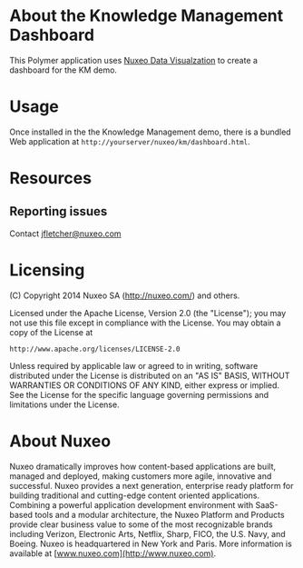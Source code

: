 # About the Knowledge Management Dashboard

This Polymer application uses [Nuxeo Data Visualzation](https://doc.nuxeo.com/x/WZCRAQ) to create a dashboard for the KM demo.

# Usage

Once installed in the the Knowledge Management demo, there is a bundled Web application at `http://yourserver/nuxeo/km/dashboard.html`.

# Resources

## Reporting issues

Contact [jfletcher@nuxeo.com](mailto:jfletcher@nuxeo.com)

# Licensing

(C) Copyright 2014 Nuxeo SA (http://nuxeo.com/) and others.

Licensed under the Apache License, Version 2.0 (the "License"); you may not use this file except in compliance with the License. You may obtain a copy of the License at

    http://www.apache.org/licenses/LICENSE-2.0

Unless required by applicable law or agreed to in writing, software distributed under the License is distributed on an "AS IS" BASIS, WITHOUT WARRANTIES OR CONDITIONS OF ANY KIND, either express or implied. See the License for the specific language governing permissions and limitations under the License.

# About Nuxeo

Nuxeo dramatically improves how content-based applications are built, managed and deployed, making customers more agile, innovative and successful. Nuxeo provides a next generation, enterprise ready platform for building traditional and cutting-edge content oriented applications. Combining a powerful application development environment with SaaS-based tools and a modular architecture, the Nuxeo Platform and Products provide clear business value to some of the most recognizable brands including Verizon, Electronic Arts, Netflix, Sharp, FICO, the U.S. Navy, and Boeing. Nuxeo is headquartered in New York and Paris. More information is available at [www.nuxeo.com](http://www.nuxeo.com).

